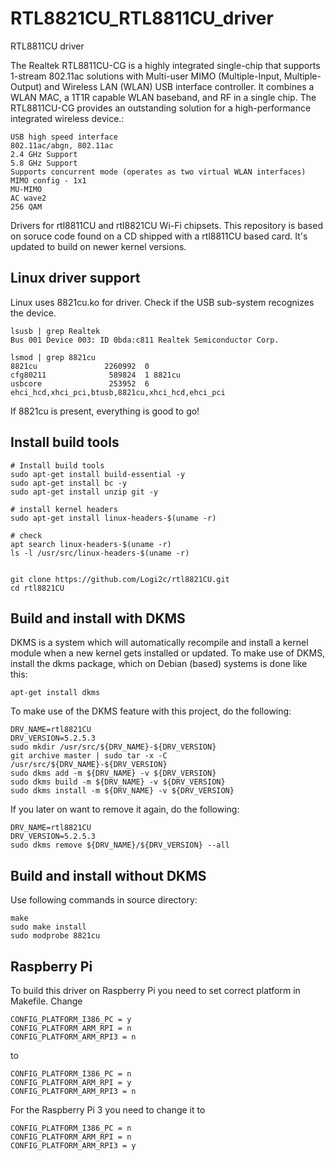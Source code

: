 # RTL8821CU_RTL8811CU_driver
RTL8811CU driver

The Realtek RTL8811CU-CG is a highly integrated single-chip that supports 1-stream 802.11ac solutions with Multi-user MIMO (Multiple-Input, Multiple-Output) and Wireless LAN (WLAN) USB interface controller. It combines a WLAN MAC, a 1T1R capable WLAN baseband, and RF in a single chip. The RTL8811CU-CG provides an outstanding solution for a high-performance integrated wireless device.:

    USB high speed interface
    802.11ac/abgn, 802.11ac
    2.4 GHz Support
    5.8 GHz Support
    Supports concurrent mode (operates as two virtual WLAN interfaces)
    MIMO config - 1x1
    MU-MIMO
    AC wave2
    256 QAM


Drivers for rtl8811CU and rtl8821CU Wi-Fi chipsets. This repository is based on soruce code found on a CD shipped with a rtl8811CU based card. It's updated to build on newer kernel versions.


## Linux driver support
Linux uses 8821cu.ko for driver. Check if the USB sub-system recognizes the device.

    lsusb | grep Realtek
    Bus 001 Device 003: ID 0bda:c811 Realtek Semiconductor Corp.
    
    lsmod | grep 8821cu
    8821cu               2260992  0
    cfg80211              589824  1 8821cu
    usbcore               253952  6 ehci_hcd,xhci_pci,btusb,8821cu,xhci_hcd,ehci_pci
If 8821cu is present, everything is good to go!


## Install build tools

    # Install build tools
    sudo apt-get install build-essential -y
    sudo apt-get install bc -y
    sudo apt-get install unzip git -y

    # install kernel headers
    sudo apt-get install linux-headers-$(uname -r)

    # check
    apt search linux-headers-$(uname -r)
    ls -l /usr/src/linux-headers-$(uname -r)


    git clone https://github.com/Logi2c/rtl8821CU.git
    cd rtl8821CU


## Build and install with DKMS

DKMS is a system which will automatically recompile and install a kernel module when a new kernel gets installed or updated. To make use of DKMS, install the dkms package, which on Debian (based) systems is done like this:

    apt-get install dkms

To make use of the DKMS feature with this project, do the following:

    DRV_NAME=rtl8821CU
    DRV_VERSION=5.2.5.3
    sudo mkdir /usr/src/${DRV_NAME}-${DRV_VERSION}
    git archive master | sudo tar -x -C /usr/src/${DRV_NAME}-${DRV_VERSION}
    sudo dkms add -m ${DRV_NAME} -v ${DRV_VERSION}
    sudo dkms build -m ${DRV_NAME} -v ${DRV_VERSION}
    sudo dkms install -m ${DRV_NAME} -v ${DRV_VERSION}

If you later on want to remove it again, do the following:

    DRV_NAME=rtl8821CU
    DRV_VERSION=5.2.5.3
    sudo dkms remove ${DRV_NAME}/${DRV_VERSION} --all

## Build and install without DKMS
Use following commands in source directory:
```
make
sudo make install
sudo modprobe 8821cu
```
## Raspberry Pi
To build this driver on Raspberry Pi you need to set correct platform in Makefile.
Change
```
CONFIG_PLATFORM_I386_PC = y
CONFIG_PLATFORM_ARM_RPI = n
CONFIG_PLATFORM_ARM_RPI3 = n
```
to
```
CONFIG_PLATFORM_I386_PC = n
CONFIG_PLATFORM_ARM_RPI = y
CONFIG_PLATFORM_ARM_RPI3 = n
```
For the Raspberry Pi 3 you need to change it to
```
CONFIG_PLATFORM_I386_PC = n
CONFIG_PLATFORM_ARM_RPI = n
CONFIG_PLATFORM_ARM_RPI3 = y
```
